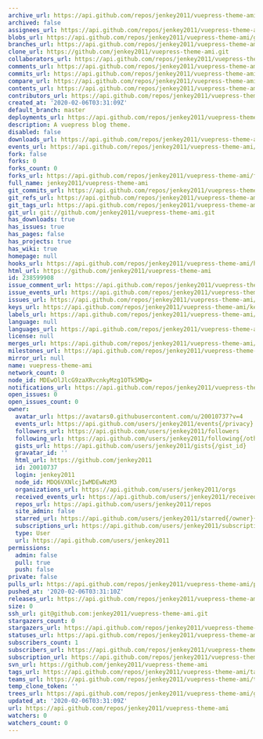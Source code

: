```yaml
---
archive_url: https://api.github.com/repos/jenkey2011/vuepress-theme-ami/{archive_format}{/ref}
archived: false
assignees_url: https://api.github.com/repos/jenkey2011/vuepress-theme-ami/assignees{/user}
blobs_url: https://api.github.com/repos/jenkey2011/vuepress-theme-ami/git/blobs{/sha}
branches_url: https://api.github.com/repos/jenkey2011/vuepress-theme-ami/branches{/branch}
clone_url: https://github.com/jenkey2011/vuepress-theme-ami.git
collaborators_url: https://api.github.com/repos/jenkey2011/vuepress-theme-ami/collaborators{/collaborator}
comments_url: https://api.github.com/repos/jenkey2011/vuepress-theme-ami/comments{/number}
commits_url: https://api.github.com/repos/jenkey2011/vuepress-theme-ami/commits{/sha}
compare_url: https://api.github.com/repos/jenkey2011/vuepress-theme-ami/compare/{base}...{head}
contents_url: https://api.github.com/repos/jenkey2011/vuepress-theme-ami/contents/{+path}
contributors_url: https://api.github.com/repos/jenkey2011/vuepress-theme-ami/contributors
created_at: '2020-02-06T03:31:09Z'
default_branch: master
deployments_url: https://api.github.com/repos/jenkey2011/vuepress-theme-ami/deployments
description: A vuepress blog theme.
disabled: false
downloads_url: https://api.github.com/repos/jenkey2011/vuepress-theme-ami/downloads
events_url: https://api.github.com/repos/jenkey2011/vuepress-theme-ami/events
fork: false
forks: 0
forks_count: 0
forks_url: https://api.github.com/repos/jenkey2011/vuepress-theme-ami/forks
full_name: jenkey2011/vuepress-theme-ami
git_commits_url: https://api.github.com/repos/jenkey2011/vuepress-theme-ami/git/commits{/sha}
git_refs_url: https://api.github.com/repos/jenkey2011/vuepress-theme-ami/git/refs{/sha}
git_tags_url: https://api.github.com/repos/jenkey2011/vuepress-theme-ami/git/tags{/sha}
git_url: git://github.com/jenkey2011/vuepress-theme-ami.git
has_downloads: true
has_issues: true
has_pages: false
has_projects: true
has_wiki: true
homepage: null
hooks_url: https://api.github.com/repos/jenkey2011/vuepress-theme-ami/hooks
html_url: https://github.com/jenkey2011/vuepress-theme-ami
id: 238599908
issue_comment_url: https://api.github.com/repos/jenkey2011/vuepress-theme-ami/issues/comments{/number}
issue_events_url: https://api.github.com/repos/jenkey2011/vuepress-theme-ami/issues/events{/number}
issues_url: https://api.github.com/repos/jenkey2011/vuepress-theme-ami/issues{/number}
keys_url: https://api.github.com/repos/jenkey2011/vuepress-theme-ami/keys{/key_id}
labels_url: https://api.github.com/repos/jenkey2011/vuepress-theme-ami/labels{/name}
language: null
languages_url: https://api.github.com/repos/jenkey2011/vuepress-theme-ami/languages
license: null
merges_url: https://api.github.com/repos/jenkey2011/vuepress-theme-ami/merges
milestones_url: https://api.github.com/repos/jenkey2011/vuepress-theme-ami/milestones{/number}
mirror_url: null
name: vuepress-theme-ami
network_count: 0
node_id: MDEwOlJlcG9zaXRvcnkyMzg1OTk5MDg=
notifications_url: https://api.github.com/repos/jenkey2011/vuepress-theme-ami/notifications{?since,all,participating}
open_issues: 0
open_issues_count: 0
owner:
  avatar_url: https://avatars0.githubusercontent.com/u/20010737?v=4
  events_url: https://api.github.com/users/jenkey2011/events{/privacy}
  followers_url: https://api.github.com/users/jenkey2011/followers
  following_url: https://api.github.com/users/jenkey2011/following{/other_user}
  gists_url: https://api.github.com/users/jenkey2011/gists{/gist_id}
  gravatar_id: ''
  html_url: https://github.com/jenkey2011
  id: 20010737
  login: jenkey2011
  node_id: MDQ6VXNlcjIwMDEwNzM3
  organizations_url: https://api.github.com/users/jenkey2011/orgs
  received_events_url: https://api.github.com/users/jenkey2011/received_events
  repos_url: https://api.github.com/users/jenkey2011/repos
  site_admin: false
  starred_url: https://api.github.com/users/jenkey2011/starred{/owner}{/repo}
  subscriptions_url: https://api.github.com/users/jenkey2011/subscriptions
  type: User
  url: https://api.github.com/users/jenkey2011
permissions:
  admin: false
  pull: true
  push: false
private: false
pulls_url: https://api.github.com/repos/jenkey2011/vuepress-theme-ami/pulls{/number}
pushed_at: '2020-02-06T03:31:10Z'
releases_url: https://api.github.com/repos/jenkey2011/vuepress-theme-ami/releases{/id}
size: 0
ssh_url: git@github.com:jenkey2011/vuepress-theme-ami.git
stargazers_count: 0
stargazers_url: https://api.github.com/repos/jenkey2011/vuepress-theme-ami/stargazers
statuses_url: https://api.github.com/repos/jenkey2011/vuepress-theme-ami/statuses/{sha}
subscribers_count: 1
subscribers_url: https://api.github.com/repos/jenkey2011/vuepress-theme-ami/subscribers
subscription_url: https://api.github.com/repos/jenkey2011/vuepress-theme-ami/subscription
svn_url: https://github.com/jenkey2011/vuepress-theme-ami
tags_url: https://api.github.com/repos/jenkey2011/vuepress-theme-ami/tags
teams_url: https://api.github.com/repos/jenkey2011/vuepress-theme-ami/teams
temp_clone_token: ''
trees_url: https://api.github.com/repos/jenkey2011/vuepress-theme-ami/git/trees{/sha}
updated_at: '2020-02-06T03:31:09Z'
url: https://api.github.com/repos/jenkey2011/vuepress-theme-ami
watchers: 0
watchers_count: 0
---
```


